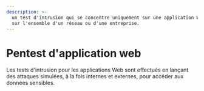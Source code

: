 ```yaml
---
description: >-
  un test d'intrusion qui se concentre uniquement sur une application Web et non
  sur l'ensemble d'un réseau ou d'une entreprise.
---
```


# Pentest d'application web

Les tests d'intrusion pour les applications Web sont effectués en lançant des attaques simulées, à la fois internes et externes, pour accéder aux données sensibles.
